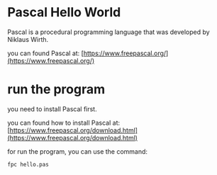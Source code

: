 # Pascal Hello World

Pascal is a procedural programming language that was developed by Niklaus Wirth.

you can found Pascal at: [https://www.freepascal.org/](https://www.freepascal.org/)

# run the program

you need to install Pascal first.

you can found how to install Pascal at: [https://www.freepascal.org/download.html](https://www.freepascal.org/download.html)

for run the program, you can use the command:

```
fpc hello.pas
```